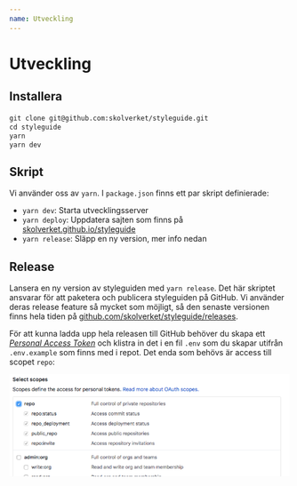 ```yaml
---
name: Utveckling
---
```


# Utveckling

## Installera

```
git clone git@github.com:skolverket/styleguide.git
cd styleguide
yarn
yarn dev
```

## Skript

Vi använder oss av `yarn`. I `package.json` finns ett par skript definierade:

- `yarn dev`: Starta utvecklingsserver
- `yarn deploy`: Uppdatera sajten som finns på [skolverket.github.io/styleguide](https://skolverket.github.io/styleguide)
- `yarn release`: Släpp en ny version, mer info nedan

## Release

Lansera en ny version av styleguiden med `yarn release`. Det här skriptet ansvarar för att paketera och publicera styleguiden på GitHub. Vi använder deras release feature så mycket som möjligt, så den senaste versionen finns hela tiden på [github.com/skolverket/styleguide/releases](https://www.github.com/skolverket/styleguide/releases).

För att kunna ladda upp hela releasen till GitHub behöver du skapa ett [_Personal Access Token_](https://github.com/settings/tokens) och klistra in det i en fil `.env` som du skapar utifrån `.env.example` som finns med i repot. Det enda som behövs är access till scopet `repo`:

![GitHub Scopes](/styleguide/tmp/img/github-scopes.png)
